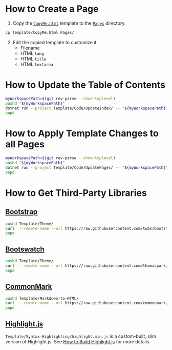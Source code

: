 # How to Create a Page

1. Copy the [`CopyMe.html`](CopyMe.html) template to the
   [`Pages`](../Pages) directory.

```Bash
cp Template/CopyMe.html Pages/
```

2. Edit the copied template to customize it.
   * Filename
   * HTML `lang`
   * HTML `title`
   * HTML `textarea`

# How to Update the Table of Contents

```Bash
myWorkspacePath=$(git rev-parse --show-toplevel)
pushd "${myWorkspacePath}"
dotnet run --project Template/Code/UpdateIndex/ -- "${myWorkspacePath}"
popd
```

# How to Apply Template Changes to all Pages

```Bash
myWorkspacePath=$(git rev-parse --show-toplevel)
pushd "${myWorkspacePath}"
dotnet run --project Template/Code/UpdatePages/ -- "${myWorkspacePath}"
popd
```

# How to Get Third-Party Libraries

## [Bootstrap](https://github.com/twbs/bootstrap/tags)

```Bash
pushd Template/Theme/
curl  --remote-name --url https://raw.githubusercontent.com/twbs/bootstrap/v5.0.1/dist/js/bootstrap.bundle.min.js
popd
```

## [Bootswatch](https://github.com/thomaspark/bootswatch/tags)

```Bash
pushd Template/Theme/
curl  --remote-name --url https://raw.githubusercontent.com/thomaspark/bootswatch/v5.0.1/dist/cyborg/bootstrap.min.css
popd
```

## [CommonMark](https://github.com/commonmark/commonmark.js/tags)

```Bash
pushd Template/Markdown-to-HTML/
curl  --remote-name --url https://raw.githubusercontent.com/commonmark/commonmark.js/0.29.3/dist/commonmark.min.js
popd
```

## [Highlight.js](https://github.com/highlightjs/highlight.js/tags)

`Template/Syntax-Highlighting/highlight.min.js` is a custom-built, slim
version of Highlight.js.  See
[How to Build Highlight.js](../Pages/Highlight.js-build.html) for more
details.
